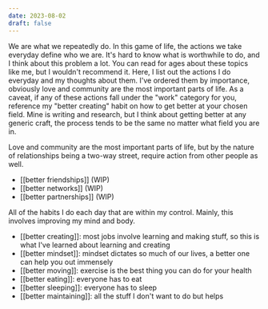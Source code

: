 ```yaml
---
date: 2023-08-02
draft: false
---
```


We are what we repeatedly do. In this game of life, the actions we take everyday define who we are. It's hard to know what is worthwhile to do, and I think about this problem a lot. You can read for ages about these topics like me, but I wouldn't recommend it. Here, I list out the actions I do everyday and my thoughts about them. I've ordered them by importance, obviously love and community are the most important parts of life. As a caveat, if any of these actions fall under the "work" category for you, reference my "better creating" habit on how to get better at your chosen field. Mine is writing and research, but I think about getting better at any generic craft, the process tends to be the same no matter what field you are in.

Love and community are the most important parts of life, but by the nature of relationships being a two-way street, require action from other people as well.
- [[better friendships]] (WIP)
- [[better networks]] (WIP)
- [[better partnerships]] (WIP)

All of the habits I do each day that are within my control. Mainly, this involves improving my mind and body.
- [[better creating]]: most jobs involve learning and making stuff, so this is what I've learned about learning and creating
- [[better mindset]]: mindset dictates so much of our lives, a better one can help you out immensely
- [[better moving]]: exercise is the best thing you can do for your health
- [[better eating]]: everyone has to eat
- [[better sleeping]]: everyone has to sleep
- [[better maintaining]]: all the stuff I don't want to do but helps